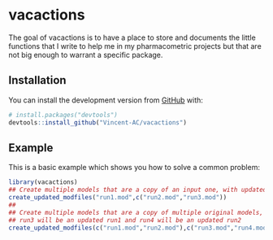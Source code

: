 
<!-- README.md is generated from README.Rmd. Please edit that file -->

# vacactions

<!-- badges: start -->

<!-- badges: end -->

The goal of vacactions is to have a place to store and documents the
little functions that I write to help me in my pharmacometric projects
but that are not big enough to warrant a specific package.

## Installation

You can install the development version from
[GitHub](https://github.com/) with:

``` r
# install.packages("devtools")
devtools::install_github("Vincent-AC/vacactions")
```

## Example

This is a basic example which shows you how to solve a common problem:

``` r
library(vacactions)
## Create multiple models that are a copy of an input one, with updated inits.
create_updated_modfiles("run1.mod",c("run2.mod","run3.mod"))
## 
## Create multiple models that are a copy of multiple original models, with updated inits.
## run3 will be an updated run1 and run4 will be an updated run2
create_updated_modfiles(c("run1.mod","run2.mod"),c("run3.mod","run4.mod"))
```
